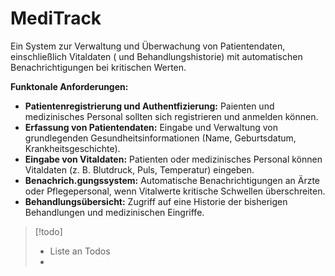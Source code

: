 # MediTrack
Ein System zur Verwaltung und Überwachung von Patientendaten, einschließlich Vitaldaten ( und Behandlungshistorie) mit automatischen Benachrichtigungen bei kritischen Werten.

**Funktonale Anforderungen:**
* **Patientenregistrierung und Authentfizierung:** Paienten und medizinisches Personal sollten sich registrieren und anmelden können.
* **Erfassung von Patientendaten:** Eingabe und Verwaltung von grundlegenden Gesundheitsinformationen (Name, Geburtsdatum, Krankheitsgeschichte).
* **Eingabe von Vitaldaten:** Patienten oder medizinisches Personal können Vitaldaten (z. B. Blutdruck, Puls, Temperatur) eingeben.
* **Benachrich.gungssystem:** Automatische Benachrichtigungen an Ärzte oder Pflegepersonal, wenn Vitalwerte kritische Schwellen überschreiten.
* **Behandlungsübersicht:** Zugriff auf eine Historie der bisherigen Behandlungen und medizinischen Eingriffe.


>[!todo]
>- Liste an Todos
>- 